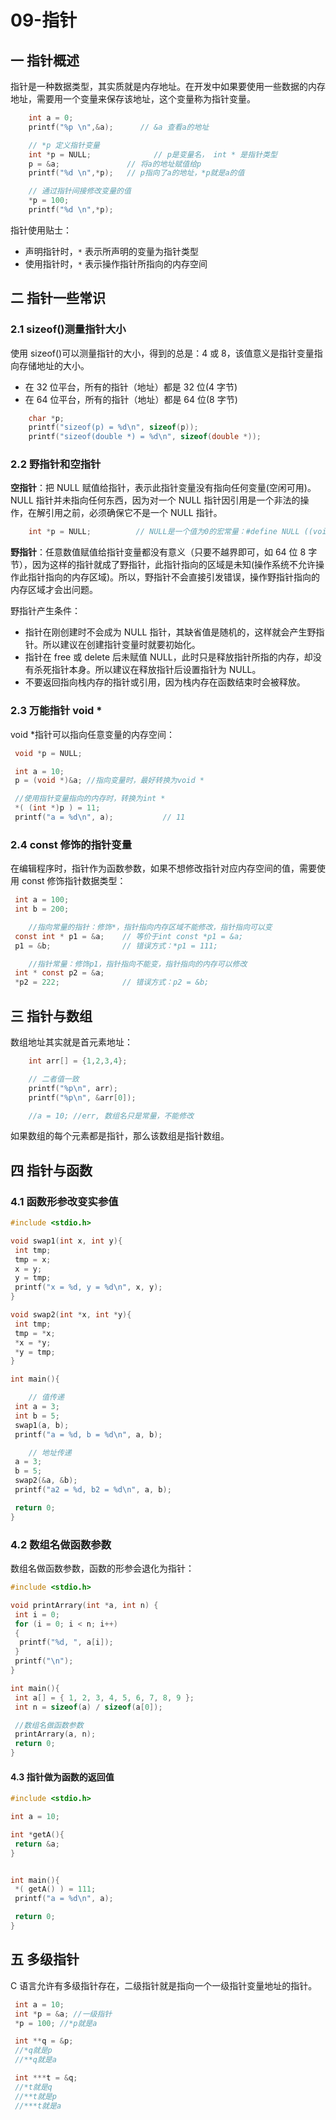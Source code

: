 # 09-指针

## 一 指针概述

指针是一种数据类型，其实质就是内存地址。在开发中如果要使用一些数据的内存地址，需要用一个变量来保存该地址，这个变量称为指针变量。

```c++
    int a = 0;
    printf("%p \n",&a);      // &a 查看a的地址

    // *p 定义指针变量
    int *p = NULL;              // p是变量名， int * 是指针类型
    p = &a;               // 将a的地址赋值给p
    printf("%d \n",*p);   // p指向了a的地址，*p就是a的值

    // 通过指针间接修改变量的值
    *p = 100;
    printf("%d \n",*p);
```

指针使用贴士：

- 声明指针时，`*` 表示所声明的变量为指针类型
- 使用指针时，`*` 表示操作指针所指向的内存空间

## 二 指针一些常识

### 2.1 sizeof()测量指针大小

使用 sizeof()可以测量指针的大小，得到的总是：4 或 8，该值意义是指针变量指向存储地址的大小。

- 在 32 位平台，所有的指针（地址）都是 32 位(4 字节)
- 在 64 位平台，所有的指针（地址）都是 64 位(8 字节)

```c++
    char *p;
    printf("sizeof(p) = %d\n", sizeof(p));
    printf("sizeof(double *) = %d\n", sizeof(double *));
```

### 2.2 野指针和空指针

**空指针**：把 NULL 赋值给指针，表示此指针变量没有指向任何变量(空闲可用)。NULL 指针并未指向任何东西，因为对一个 NULL 指针因引用是一个非法的操作，在解引用之前，必须确保它不是一个 NULL 指针。

```c++
    int *p = NULL;          // NULL是一个值为0的宏常量：#define NULL ((void *)0)
```

**野指针**：任意数值赋值给指针变量都没有意义（只要不越界即可，如 64 位 8 字节），因为这样的指针就成了野指针，此指针指向的区域是未知(操作系统不允许操作此指针指向的内存区域)。所以，野指针不会直接引发错误，操作野指针指向的内存区域才会出问题。

野指针产生条件：

- 指针在刚创建时不会成为 NULL 指针，其缺省值是随机的，这样就会产生野指针。所以建议在创建指针变量时就要初始化。
- 指针在 free 或 delete 后未赋值 NULL，此时只是释放指针所指的内存，却没有杀死指针本身。所以建议在释放指针后设置指针为 NULL。
- 不要返回指向栈内存的指针或引用，因为栈内存在函数结束时会被释放。

### 2.3 万能指针 void \*

void \*指针可以指向任意变量的内存空间：

```c
 void *p = NULL;

 int a = 10;
 p = (void *)&a; //指向变量时，最好转换为void *

 //使用指针变量指向的内存时，转换为int *
 *( (int *)p ) = 11;
 printf("a = %d\n", a);           // 11
```

### 2.4 const 修饰的指针变量

在编辑程序时，指针作为函数参数，如果不想修改指针对应内存空间的值，需要使用 const 修饰指针数据类型：

```c
 int a = 100;
 int b = 200;

    //指向常量的指针：修饰*，指针指向内存区域不能修改，指针指向可以变
 const int * p1 = &a;    // 等价于int const *p1 = &a;
 p1 = &b;                // 错误方式：*p1 = 111;

    //指针常量：修饰p1，指针指向不能变，指针指向的内存可以修改
 int * const p2 = &a;
 *p2 = 222;              // 错误方式：p2 = &b;
```

## 三 指针与数组

数组地址其实就是首元素地址：

```c++
    int arr[] = {1,2,3,4};

    // 二者值一致
    printf("%p\n", arr);
    printf("%p\n", &arr[0]);

    //a = 10; //err, 数组名只是常量，不能修改
```

如果数组的每个元素都是指针，那么该数组是指针数组。

## 四 指针与函数

### 4.1 函数形参改变实参值

```c++
#include <stdio.h>

void swap1(int x, int y){
 int tmp;
 tmp = x;
 x = y;
 y = tmp;
 printf("x = %d, y = %d\n", x, y);
}

void swap2(int *x, int *y){
 int tmp;
 tmp = *x;
 *x = *y;
 *y = tmp;
}

int main(){

    // 值传递
 int a = 3;
 int b = 5;
 swap1(a, b);
 printf("a = %d, b = %d\n", a, b);

    // 地址传递
 a = 3;
 b = 5;
 swap2(&a, &b);
 printf("a2 = %d, b2 = %d\n", a, b);

 return 0;
}
```

### 4.2 数组名做函数参数

数组名做函数参数，函数的形参会退化为指针：

```c++
#include <stdio.h>

void printArrary(int *a, int n) {
 int i = 0;
 for (i = 0; i < n; i++)
 {
  printf("%d, ", a[i]);
 }
 printf("\n");
}

int main(){
 int a[] = { 1, 2, 3, 4, 5, 6, 7, 8, 9 };
 int n = sizeof(a) / sizeof(a[0]);

 //数组名做函数参数
 printArrary(a, n);
 return 0;
}
```

#### 4.3 指针做为函数的返回值

```c
#include <stdio.h>

int a = 10;

int *getA(){
 return &a;
}


int main(){
 *( getA() ) = 111;
 printf("a = %d\n", a);

 return 0;
}
```

## 五 多级指针

C 语言允许有多级指针存在，二级指针就是指向一个一级指针变量地址的指针。

```c++
 int a = 10;
 int *p = &a; //一级指针
 *p = 100; //*p就是a

 int **q = &p;
 //*q就是p
 //**q就是a

 int ***t = &q;
 //*t就是q
 //**t就是p
 //***t就是a
```
